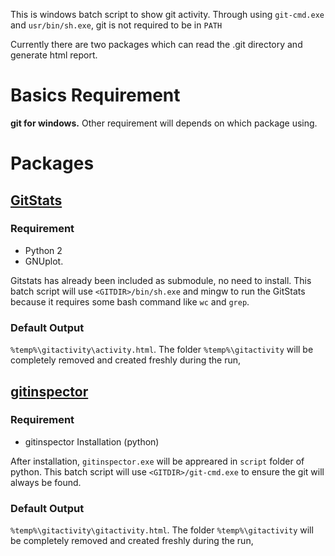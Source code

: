 This is windows batch script to show git activity. Through using `git-cmd.exe` and `usr/bin/sh.exe`, git is not required to be in `PATH`

Currently there are two packages which can read the .git directory and generate html report. 

# Basics Requirement
**git for windows.** Other requirement will depends on which package using. 

# Packages
## [GitStats](https://github.com/trybeee/GitStats)

### Requirement
* Python 2
* GNUplot. 

Gitstats has already been included as submodule, no need to install. This batch script will use `<GITDIR>/bin/sh.exe` and mingw to run the GitStats because it requires some bash command like `wc` and `grep`. 

### Default Output 
`%temp%\gitactivity\activity.html`. The folder `%temp%\gitactivity` will be completely removed and created freshly during the run, 


## [gitinspector](https://github.com/ejwa/gitinspector)

### Requirement
* gitinspector Installation (python)

After installation, `gitinspector.exe` will be appreared in `script` folder of python. This batch script will use `<GITDIR>/git-cmd.exe` to ensure the git will always be found. 

### Default Output 
`%temp%\gitactivity\gitactivity.html`. The folder `%temp%\gitactivity` will be completely removed and created freshly during the run, 
